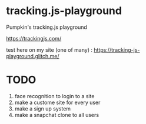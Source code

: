 # tracking.js-playground

Pumpkin's tracking.js playground

https://trackingjs.com/

test here on my site (one of many) : https://tracking-js-playground.glitch.me/

# TODO
1. face recognition to login to a site
2. make a custome site for every user
3. make a sign up system
4. make a snapchat clone to all users
